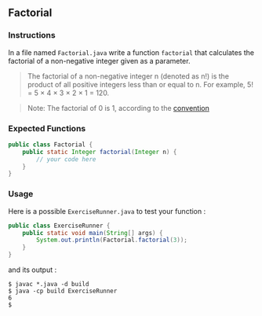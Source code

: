 ## Factorial

### Instructions

In a file named `Factorial.java` write a function `factorial` that calculates the factorial of a non-negative integer given as a parameter.

> The factorial of a non-negative integer n (denoted as n!) is the product of all positive integers less than or equal to n. For example, 5! = 5 × 4 × 3 × 2 × 1 = 120.

> Note: The factorial of 0 is 1, according to the [convention](https://www.chilimath.com/lessons/intermediate-algebra/zero-factorial/)

### Expected Functions

```java
public class Factorial {
    public static Integer factorial(Integer n) {
        // your code here
    }
}
```

### Usage

Here is a possible `ExerciseRunner.java` to test your function :

```java
public class ExerciseRunner {
    public static void main(String[] args) {
        System.out.println(Factorial.factorial(3));
    }
}
```

and its output :

```shell
$ javac *.java -d build
$ java -cp build ExerciseRunner
6
$
```
